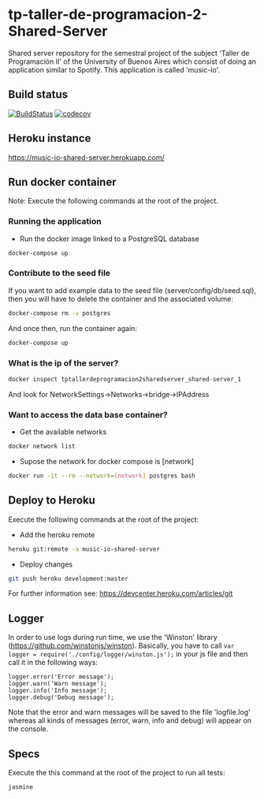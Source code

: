 # tp-taller-de-programacion-2-Shared-Server
Shared server repository for the semestral project of the subject 'Taller de Programación II'
of the University of Buenos Aires which consist of doing an application similar to Spotify.
This application is called 'music-io'.

## Build status
[![BuildStatus](https://travis-ci.org/lmasello/Tp-Taller-de-Programacion-2-Shared-Server.svg?branch=development)](https://travis-ci.org/lmasello/Tp-Taller-de-Programacion-2-Shared-Server)
[![codecov](https://codecov.io/gh/lmasello/Tp-Taller-de-Programacion-2-Shared-Server/branch/development/graph/badge.svg)](https://codecov.io/gh/lmasello/Tp-Taller-de-Programacion-2-Shared-Server)


## Heroku instance
https://music-io-shared-server.herokuapp.com/

## Run docker container
Note: Execute the following commands at the root of the project.
### Running the application
 - Run the docker image linked to a PostgreSQL database
```bash
docker-compose up
```
### Contribute to the seed file
If you want to add example data to the seed file (server/config/db/seed.sql), then you will have
to delete the container and the associated volume:
```bash
docker-compose rm -v postgres
```
And once then, run the container again:
```bash
docker-compose up
```
### What is the ip of the server?
```bash
docker inspect tptallerdeprogramacion2sharedserver_shared-server_1
```
And look for NetworkSettings->Networks->bridge->IPAddress

### Want to access the data base container?
- Get the available networks
```bash
docker network list
```
- Supose the network for docker compose is [network]
```bash
docker run -it --rm --network=[network] postgres bash
```

## Deploy to Heroku
Execute the following commands at the root of the project:
 - Add the heroku remote
```bash
heroku git:remote -a music-io-shared-server
```
 - Deploy changes
```bash
git push heroku development:master
```

For further information see: https://devcenter.heroku.com/articles/git

## Logger
In order to use logs during run time, we use the 'Winston' library
(https://github.com/winstonjs/winston).
Basically, you have to call `var logger = require('./config/logger/winston.js');` in your js file
and then call it in the following ways:
```
logger.error('Error message');
logger.warn('Warn message');
logger.info('Info message');
logger.debug('Debug message');
```
Note that the error and warn messages will be saved to the file 'logfile.log' whereas all kinds of
messages (error, warn, info and debug) will appear on the console.

## Specs
Execute the this command at the root of the project to run all tests:
```
jasmine
```
